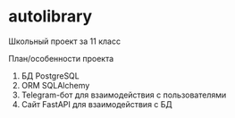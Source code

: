 # autolibrary
Школьный проект за 11 класс

План/особенности проекта
1. БД PostgreSQL
2. ORM SQLAlchemy
3. Telegram-бот для взаимодействия с пользователями
4. Сайт FastAPI для взаимодействия с БД
